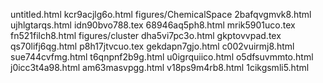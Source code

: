 untitled.html
kcr9acjlg6o.html
figures/ChemicalSpace
2bafqvgmvk8.html
ujhlgtarqs.html
idn90bvo788.tex
68946aq5ph8.html
mrik5901uco.tex
fn521filch8.html
figures/cluster
dha5vi7pc3o.html
gkptovvpad.tex
qs70lifj6qg.html
p8h17jtvcuo.tex
gekdapn7gjo.html
c002vuirmj8.html
sue744cvfmg.html
t6qnpnf2b9g.html
u0igrquiico.html
o5dfsuvmmto.html
j0icc3t4a98.html
am63masvpgg.html
v18ps9m4rb8.html
1cikgsmli5.html